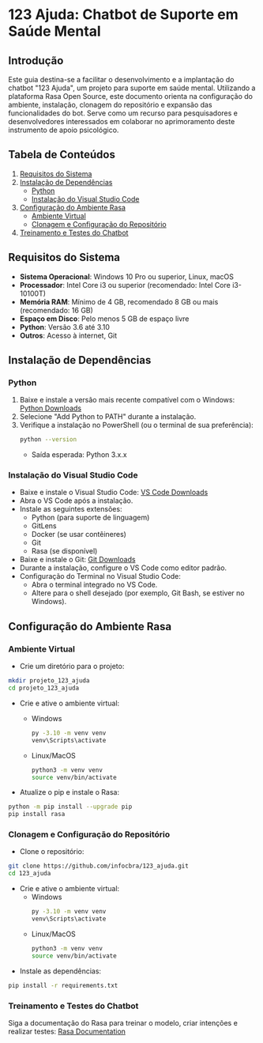 # 123 Ajuda: Chatbot de Suporte em Saúde Mental

## Introdução

Este guia destina-se a facilitar o desenvolvimento e a implantação do chatbot "123 Ajuda", um projeto para suporte em saúde mental. Utilizando a plataforma Rasa Open Source, este documento orienta na configuração do ambiente, instalação, clonagem do repositório e expansão das funcionalidades do bot. Serve como um recurso para pesquisadores e desenvolvedores interessados em colaborar no aprimoramento deste instrumento de apoio psicológico.

## Tabela de Conteúdos

1. [Requisitos do Sistema](#requisitos-do-sistema)
2. [Instalação de Dependências](#instalação-de-dependências)
   - [Python](#python)
   - [Instalação do Visual Studio Code](#instalação-do-visual-studio-code)
3. [Configuração do Ambiente Rasa](#configuração-do-ambiente-rasa)
   - [Ambiente Virtual](#ambiente-virtual)
   - [Clonagem e Configuração do Repositório](#clonagem-e-configuração-do-repositório)
4. [Treinamento e Testes do Chatbot](#treinamento-e-testes-do-chatbot)

## Requisitos do Sistema

- **Sistema Operacional**: Windows 10 Pro ou superior, Linux, macOS
- **Processador**: Intel Core i3 ou superior (recomendado: Intel Core i3-10100T)
- **Memória RAM**: Mínimo de 4 GB, recomendado 8 GB ou mais (recomendado: 16 GB)
- **Espaço em Disco**: Pelo menos 5 GB de espaço livre
- **Python**: Versão 3.6 até 3.10
- **Outros**: Acesso à internet, Git

## Instalação de Dependências

### Python

1. Baixe e instale a versão mais recente compatível com o Windows:
   [Python Downloads](https://www.python.org/downloads/)
2. Selecione "Add Python to PATH" durante a instalação.
3. Verifique a instalação no PowerShell (ou o terminal de sua preferência):
   ```bash
   python --version
   ```
   - Saída esperada: Python 3.x.x
### Instalação do Visual Studio Code
- Baixe e instale o Visual Studio Code: [VS Code Downloads](https://code.visualstudio.com/download)
- Abra o VS Code após a instalação.
- Instale as seguintes extensões:
  - Python (para suporte de linguagem)
  - GitLens
  - Docker (se usar contêineres)
  - Git
  - Rasa (se disponível)
- Baixe e instale o Git: [Git Downloads](https://git-scm.com/downloads)
- Durante a instalação, configure o VS Code como editor padrão.
- Configuração do Terminal no Visual Studio Code:
  - Abra o terminal integrado no VS Code.
  - Altere para o shell desejado (por exemplo, Git Bash, se estiver no Windows).


## Configuração do Ambiente Rasa
### Ambiente Virtual
- Crie um diretório para o projeto:
 ```bash
mkdir projeto_123_ajuda
cd projeto_123_ajuda
 ```
- Crie e ative o ambiente virtual:
   
   - Windows
      ```bash
      py -3.10 -m venv venv  
      venv\Scripts\activate  
      ```
   - Linux/MacOS
      ```bash
      python3 -m venv venv 
      source venv/bin/activate 
      ```

- Atualize o pip e instale o Rasa:
```bash
python -m pip install --upgrade pip
pip install rasa
```
### Clonagem e Configuração do Repositório
- Clone o repositório:
```bash
git clone https://github.com/infocbra/123_ajuda.git
cd 123_ajuda
```
- Crie e ative o ambiente virtual:
   - Windows
      ```bash
      py -3.10 -m venv venv  
      venv\Scripts\activate  
      ```
   - Linux/MacOS
      ```bash
      python3 -m venv venv 
      source venv/bin/activate 
      ```
- Instale as dependências:
```bash
pip install -r requirements.txt
```
### Treinamento e Testes do Chatbot
Siga a documentação do Rasa para treinar o modelo, criar intenções e realizar testes:
[Rasa Documentation](https://rasa.com/docs/rasa/)
